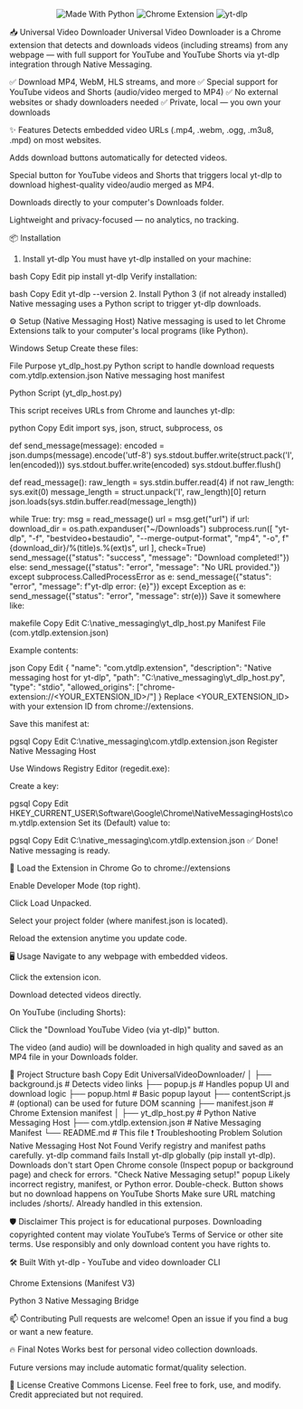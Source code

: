<p align="center">
  <img alt="Made With Python" src="https://img.shields.io/badge/Made%20with-Python-3776AB?style=for-the-badge&logo=python&logoColor=white">
  <img alt="Chrome Extension" src="https://img.shields.io/badge/Chrome-Extension-4285F4?style=for-the-badge&logo=googlechrome&logoColor=white">
  <img alt="yt-dlp" src="https://img.shields.io/badge/Powered%20by-yt--dlp-yellowgreen?style=for-the-badge">
</p>


📥 Universal Video Downloader
Universal Video Downloader is a Chrome extension that detects and downloads videos (including streams) from any webpage — with full support for YouTube and YouTube Shorts via yt-dlp integration through Native Messaging.

✅ Download MP4, WebM, HLS streams, and more
✅ Special support for YouTube videos and Shorts (audio/video merged to MP4)
✅ No external websites or shady downloaders needed
✅ Private, local — you own your downloads

✨ Features
Detects embedded video URLs (.mp4, .webm, .ogg, .m3u8, .mpd) on most websites.

Adds download buttons automatically for detected videos.

Special button for YouTube videos and Shorts that triggers local yt-dlp to download highest-quality video/audio merged as MP4.

Downloads directly to your computer's Downloads folder.

Lightweight and privacy-focused — no analytics, no tracking.

📦 Installation
1. Install yt-dlp
You must have yt-dlp installed on your machine:

bash
Copy
Edit
pip install yt-dlp
Verify installation:

bash
Copy
Edit
yt-dlp --version
2. Install Python 3 (if not already installed)
Native messaging uses a Python script to trigger yt-dlp downloads.

⚙️ Setup (Native Messaging Host)
Native messaging is used to let Chrome Extensions talk to your computer's local programs (like Python).

Windows Setup
Create these files:

File	Purpose
yt_dlp_host.py	Python script to handle download requests
com.ytdlp.extension.json	Native messaging host manifest

Python Script (yt_dlp_host.py)

This script receives URLs from Chrome and launches yt-dlp:

python
Copy
Edit
import sys, json, struct, subprocess, os

def send_message(message):
    encoded = json.dumps(message).encode('utf-8')
    sys.stdout.buffer.write(struct.pack('I', len(encoded)))
    sys.stdout.buffer.write(encoded)
    sys.stdout.buffer.flush()

def read_message():
    raw_length = sys.stdin.buffer.read(4)
    if not raw_length:
        sys.exit(0)
    message_length = struct.unpack('I', raw_length)[0]
    return json.loads(sys.stdin.buffer.read(message_length))

while True:
    try:
        msg = read_message()
        url = msg.get("url")
        if url:
            download_dir = os.path.expanduser("~/Downloads")
            subprocess.run([
                "yt-dlp", "-f", "bestvideo+bestaudio",
                "--merge-output-format", "mp4",
                "-o", f"{download_dir}/%(title)s.%(ext)s",
                url
            ], check=True)
            send_message({"status": "success", "message": "Download completed!"})
        else:
            send_message({"status": "error", "message": "No URL provided."})
    except subprocess.CalledProcessError as e:
        send_message({"status": "error", "message": f"yt-dlp error: {e}"})
    except Exception as e:
        send_message({"status": "error", "message": str(e)})
Save it somewhere like:

makefile
Copy
Edit
C:\native_messaging\yt_dlp_host.py
Manifest File (com.ytdlp.extension.json)

Example contents:

json
Copy
Edit
{
  "name": "com.ytdlp.extension",
  "description": "Native messaging host for yt-dlp",
  "path": "C:\\native_messaging\\yt_dlp_host.py",
  "type": "stdio",
  "allowed_origins": ["chrome-extension://<YOUR_EXTENSION_ID>/"]
}
Replace <YOUR_EXTENSION_ID> with your extension ID from chrome://extensions.

Save this manifest at:

pgsql
Copy
Edit
C:\native_messaging\com.ytdlp.extension.json
Register Native Messaging Host

Use Windows Registry Editor (regedit.exe):

Create a key:

pgsql
Copy
Edit
HKEY_CURRENT_USER\Software\Google\Chrome\NativeMessagingHosts\com.ytdlp.extension
Set its (Default) value to:

pgsql
Copy
Edit
C:\native_messaging\com.ytdlp.extension.json
✅ Done! Native messaging is ready.

🚀 Load the Extension in Chrome
Go to chrome://extensions

Enable Developer Mode (top right).

Click Load Unpacked.

Select your project folder (where manifest.json is located).

Reload the extension anytime you update code.

🖥 Usage
Navigate to any webpage with embedded videos.

Click the extension icon.

Download detected videos directly.

On YouTube (including Shorts):

Click the "Download YouTube Video (via yt-dlp)" button.

The video (and audio) will be downloaded in high quality and saved as an MP4 file in your Downloads folder.

📄 Project Structure
bash
Copy
Edit
UniversalVideoDownloader/
│
├── background.js          # Detects video links
├── popup.js                # Handles popup UI and download logic
├── popup.html              # Basic popup layout
├── contentScript.js        # (optional) can be used for future DOM scanning
├── manifest.json           # Chrome Extension manifest
│
├── yt_dlp_host.py          # Python Native Messaging Host
├── com.ytdlp.extension.json # Native Messaging Manifest
└── README.md               # This file
❗ Troubleshooting
Problem	Solution
Native Messaging Host Not Found	Verify registry and manifest paths carefully.
yt-dlp command fails	Install yt-dlp globally (pip install yt-dlp).
Downloads don't start	Open Chrome console (Inspect popup or background page) and check for errors.
"Check Native Messaging setup!" popup	Likely incorrect registry, manifest, or Python error. Double-check.
Button shows but no download happens on YouTube Shorts	Make sure URL matching includes /shorts/. Already handled in this extension.

🛡 Disclaimer
This project is for educational purposes.
Downloading copyrighted content may violate YouTube’s Terms of Service or other site terms.
Use responsibly and only download content you have rights to.

🛠️ Built With
yt-dlp - YouTube and video downloader CLI

Chrome Extensions (Manifest V3)

Python 3 Native Messaging Bridge

📫 Contributing
Pull requests are welcome!
Open an issue if you find a bug or want a new feature.

🔥 Final Notes
Works best for personal video collection downloads.

Future versions may include automatic format/quality selection.

📜 License
Creative Commons License.
Feel free to fork, use, and modify. Credit appreciated but not required.

